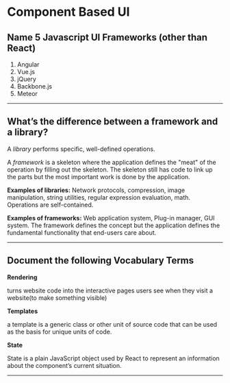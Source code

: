 # Component Based UI

## Name 5 Javascript UI Frameworks (other than React)

1. Angular
2. Vue.js
3. jQuery
4. Backbone.js
5. Meteor

***

## What’s the difference between a framework and a library?

A *library* performs specific, well-defined operations.

A *framework* is a skeleton where the application defines the "meat" of the operation by filling out the skeleton. The skeleton still has code to link up the parts but the most important work is done by the application.

**Examples of libraries:** Network protocols, compression, image manipulation, string utilities, regular expression evaluation, math. Operations are self-contained.

**Examples of frameworks:** Web application system, Plug-in manager, GUI system. The framework defines the concept but the application defines the fundamental functionality that end-users care about.

***

## Document the following Vocabulary Terms

**Rendering**

turns website code into the interactive pages users see when they visit a website(to make something visible)

**Templates**

a template is a generic class or other unit of source code that can be used as the basis for unique units of code.

**State**

State is a plain JavaScript object used by React to represent an information about the component’s current situation.

***